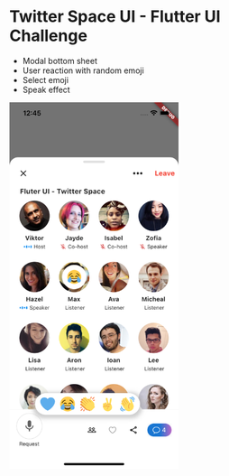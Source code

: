 # Twitter Space UI - Flutter UI Challenge

- Modal bottom sheet
- User reaction with random emoji
- Select emoji
- Speak effect


<img src="twitter-space.png" width = 300>



